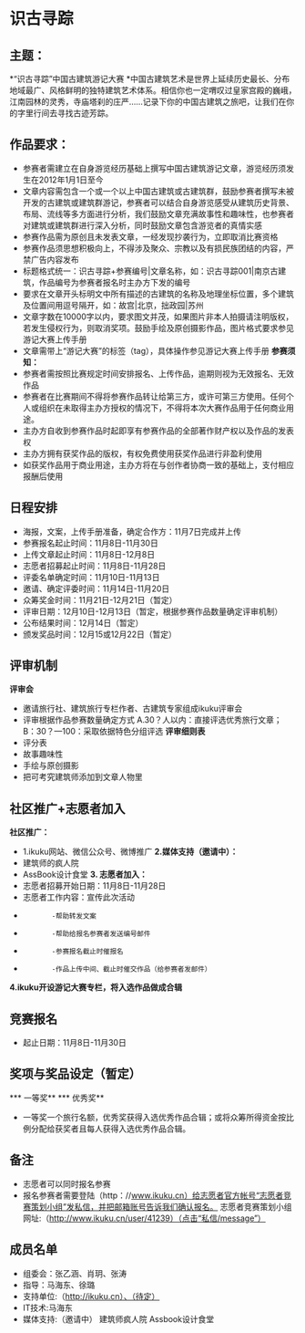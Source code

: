 # 识古寻踪
## 主题：
*“识古寻踪”中国古建筑游记大赛
*中国古建筑艺术是世界上延续历史最长、分布地域最广、风格鲜明的独特建筑艺术体系。相信你也一定喟叹过皇家宫殿的巍峨，江南园林的灵秀，寺庙塔刹的庄严……记录下你的中国古建筑之旅吧，让我们在你的字里行间去寻找古迹芳踪。
## 作品要求：
* 参赛者需建立在自身游览经历基础上撰写中国古建筑游记文章，游览经历须发生在2012年1月1日至今
* 文章内容需包含一个或一个以上中国古建筑或古建筑群，鼓励参赛者撰写未被开发的古建筑或建筑群游记，参赛者可以结合自身游览感受从建筑历史背景、布局、流线等多方面进行分析，我们鼓励文章充满故事性和趣味性，也参赛者对建筑或建筑群进行深入分析，同时鼓励文章包含游览者的真情实感
* 参赛作品需为原创且未发表文章，一经发现抄袭行为，立即取消比赛资格
* 参赛作品须思想积极向上，不得涉及聚众、宗教以及有损民族团结的内容，严禁广告内容发布
* 标题格式统一：识古寻踪+参赛编号|文章名称，如：识古寻踪001|南京古建筑，作品编号为参赛者报名时主办方下发的编号
* 要求在文章开头标明文中所有描述的古建筑的名称及地理坐标位置，多个建筑及位置间用逗号隔开，如：故宫|北京，拙政园|苏州
* 文章字数在10000字以内，要求图文并茂，如果图片非本人拍摄请注明版权，若发生侵权行为，则取消奖项。鼓励手绘及原创摄影作品，图片格式要求参见游记大赛上传手册
* 文章需带上“游记大赛”的标签（tag），具体操作参见游记大赛上传手册
**参赛须知：** 
* 参赛者需按照比赛规定时间安排报名、上传作品，逾期则视为无效报名、无效作品
* 参赛者在比赛期间不得将参赛作品转让给第三方，或许可第三方使用。任何个人或组织在未取得主办方授权的情况下，不得将本次大赛作品用于任何商业用途。
* 主办方自收到参赛作品时起即享有参赛作品的全部著作财产权以及作品的发表权
* 主办方拥有获奖作品的版权，有权免费使用获奖作品进行非盈利使用
* 如获奖作品用于商业用途，主办方将在与创作者协商一致的基础上，支付相应报酬后使用
## 日程安排
* 海报，文案，上传手册准备，确定合作方：11月7日完成并上传
* 参赛报名起止时间：11月8日-11月30日
* 上传文章起止时间：11月8日-12月8日
* 志愿者招募起止时间：11月8日-11月28日
* 评委名单确定时间：11月10日-11月13日
* 邀请、确定评委时间：11月14日-11月20日
* 众筹奖金时间：11月21日-12月21日（暂定）
* 评审日期：12月10日-12月13日（暂定，根据参赛作品数量确定评审机制）
* 公布结果时间：12月14日（暂定）
* 颁发奖品时间：12月15或12月22日（暂定）
## 评审机制
**评审会**
* 邀请旅行社、建筑旅行专栏作者、古建筑专家组成ikuku评审会
* 评审根据作品参赛数量确定方式   A.30？人以内：直接评选优秀旅行文章； B：30？—100：采取依据特色分组评选
**评审细则表**
* 评分表
* 故事趣味性
* 手绘与原创摄影
* 把可考究建筑师添加到文章人物里
## 社区推广+志愿者加入
**社区推广：**
* 1.ikuku网站、微信公众号、微博推广
**2.媒体支持（邀请中）：**
* 建筑师的疯人院
* AssBook设计食堂
**3. 志愿者加入：**
* 志愿者招募开始日期：11月8日-11月28日
* 志愿者工作内容：宣传此次活动
*            -帮助转发文案
*            -帮助给报名参赛者发送编号邮件
*            -参赛报名截止时催报名
*            -作品上传中间、截止时催交作品（给参赛者发邮件）
**4.ikuku开设游记大赛专栏，将入选作品做成合辑**
## 竞赛报名
* 起止日期：11月8日-11月30日
## 奖项与奖品设定（暂定）
*** 一等奖**
*** 优秀奖**
* 一等奖一个旅行名额，优秀奖获得入选优秀作品合辑；或将众筹所得资金按比例分配给获奖者且每人获得入选优秀作品合辑。
## 备注
* 志愿者可以同时报名参赛
* 报名参赛者需要登陆（http：//www.ikuku.cn）给志愿者官方帐号“志愿者竞赛策划小组”发私信，并把邮箱账号告诉我们确认报名。 志愿者竞赛策划小组网址:（http://www.ikuku.cn/user/41239）（点击“私信/message”）
## 成员名单
* 组委会：张乙涵、肖玥、张涛
* 指导：马海东、徐璐
* 支持单位:（http://ikuku.cn）、（待定）
* IT技术:马海东
* 媒体支持:（邀请中）
建筑师疯人院
Assbook设计食堂